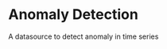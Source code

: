 <!-- This README file is going to be the one displayed on the Grafana.com website for your plugin -->

# Anomaly Detection

A datasource to detect anomaly in time series
